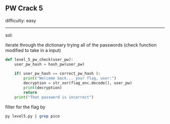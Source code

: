 ## PW Crack 5

difficulty: easy

---

sol:

iterate through the dictionary trying all of the passwords (check function modified to take in a input)

~~~py
def level_5_pw_check(user_pw):
    user_pw_hash = hash_pw(user_pw)
    
    if( user_pw_hash == correct_pw_hash ):
        print("Welcome back... your flag, user:")
        decryption = str_xor(flag_enc.decode(), user_pw)
        print(decryption)
        return
    print("That password is incorrect")
~~~

filter for the flag by 
~~~bash
py level5.py | grep pico
~~~
